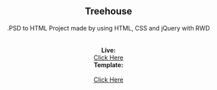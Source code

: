 <b><h2 align = "center">Treehouse</h2></b>

<p align = "center">.PSD to HTML Project made by using HTML, CSS and jQuery with RWD
<br><br></br>
<b>Live: </b><br>
<a href="https://kyotho.github.io/Treehouse/">Click Here</a><br>
<b>Template: </b><br><br>
<a href="http://freebiesxpress.com/gallery/treehouse-free-psd-web-template/">Click Here</a></p>
